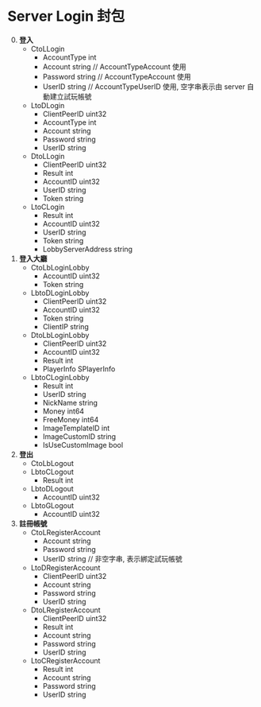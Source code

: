 Server Login 封包
=========================
0. **登入**
	- CtoLLogin
		- AccountType int
		- Account     string // AccountTypeAccount 使用
		- Password    string // AccountTypeAccount 使用
		- UserID      string // AccountTypeUserID 使用, 空字串表示由 server 自動建立試玩帳號
	- LtoDLogin
		- ClientPeerID uint32
		- AccountType  int
		- Account      string
		- Password     string
		- UserID       string
	- DtoLLogin
		- ClientPeerID uint32
		- Result       int
		- AccountID    uint32
		- UserID       string
		- Token        string
	- LtoCLogin
		- Result             int
		- AccountID          uint32
		- UserID             string
		- Token              string
		- LobbyServerAddress string
0. **登入大廳**
	- CtoLbLoginLobby
		- AccountID uint32
		- Token     string
	- LbtoDLoginLobby
		- ClientPeerID uint32
		- AccountID    uint32
		- Token        string
		- ClientIP     string
	- DtoLbLoginLobby
		- ClientPeerID uint32
		- AccountID    uint32
		- Result       int
		- PlayerInfo   SPlayerInfo
	- LbtoCLoginLobby
		- Result           int
		- UserID           string
		- NickName         string
		- Money            int64
		- FreeMoney        int64
		- ImageTemplateID  int
		- ImageCustomID    string
		- IsUseCustomImage bool
0. **登出**
	- CtoLbLogout
	- LbtoCLogout
		- Result int
	- LbtoDLogout
		- AccountID uint32
	- LbtoGLogout
		- AccountID uint32
0. **註冊帳號**
	- CtoLRegisterAccount
		- Account  string
		- Password string
		- UserID   string // 非空字串, 表示綁定試玩帳號
	- LtoDRegisterAccount
		- ClientPeerID uint32
		- Account      string
		- Password     string
		- UserID       string
	- DtoLRegisterAccount
		- ClientPeerID uint32
		- Result       int
		- Account      string
		- Password     string
		- UserID       string
	- LtoCRegisterAccount
		- Result int
		- Account  string
		- Password string
		- UserID   string